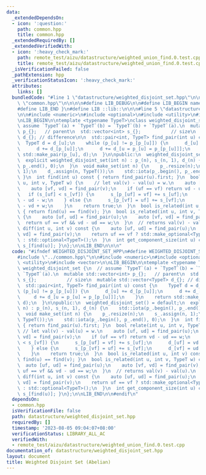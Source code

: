 ```yaml
---
data:
  _extendedDependsOn:
  - icon: ':question:'
    path: common.hpp
    title: common.hpp
  _extendedRequiredBy: []
  _extendedVerifiedWith:
  - icon: ':heavy_check_mark:'
    path: remote_test/aizu/datastructure/weighted_union_find.0.test.cpp
    title: remote_test/aizu/datastructure/weighted_union_find.0.test.cpp
  _isVerificationFailed: false
  _pathExtension: hpp
  _verificationStatusIcon: ':heavy_check_mark:'
  attributes:
    links: []
  bundledCode: "#line 1 \"datastructure/weighted_disjoint_set.hpp\"\n\n\n\n#line 1\
    \ \"common.hpp\"\n\n\n\n#define LIB_DEBUG\n\n#define LIB_BEGIN namespace lib {\n\
    #define LIB_END }\n#define LIB ::lib::\n\n\n#line 5 \"datastructure/weighted_disjoint_set.hpp\"\
    \n\n#include <numeric>\n#include <optional>\n#include <utility>\n#include <vector>\n\
    \nLIB_BEGIN\n\ntemplate <typename TypeT>\nclass weighted_disjoint_set {\n  //\
    \ assume `TypeT`(a) + `TypeT`(b) = `TypeT`(b) + `TypeT`(a).\n  mutable std::vector<int>\
    \ p_{};   // parent\n  std::vector<int> s_{};           // size\n  mutable std::vector<TypeT>\
    \ d_{}; // difference\n\n  std::pair<int, TypeT> find_pair(int u) const {\n  \
    \  TypeT d = d_[u];\n    while (p_[u] != p_[p_[u]]) {\n      d_[u] += d_[p_[u]];\n\
    \      d += d_[p_[u]];\n      d += d_[u = p_[u] = p_[p_[u]]];\n    }\n    return\
    \ std::make_pair(p_[u], d);\n  }\n\npublic:\n  weighted_disjoint_set() = default;\n\
    \  explicit weighted_disjoint_set(int n) : p_(n), s_(n, 1), d_(n) {\n    std::iota(p_.begin(),\
    \ p_.end(), 0);\n  }\n  void make_set(int n) {\n    p_.resize(n);\n    s_.assign(n,\
    \ 1);\n    d_.assign(n, TypeT());\n    std::iota(p_.begin(), p_.end(), 0);\n \
    \ }\n  int find(int u) const { return find_pair(u).first; }\n  bool relate(int\
    \ u, int v, TypeT w) {\n    // let val(v) - val(u) = w.\n    auto [uf, ud] = find_pair(u);\n\
    \    auto [vf, vd] = find_pair(v);\n    if (uf == vf) return vd - ud == w;\n \
    \   if (s_[uf] < s_[vf]) {\n      s_[p_[uf] = vf] += s_[uf];\n      d_[uf] = vd\
    \ - ud - w;\n    } else {\n      s_[p_[vf] = uf] += s_[vf];\n      d_[vf] = ud\
    \ - vd + w;\n    }\n    return true;\n  }\n  bool is_related(int u, int v) const\
    \ { return find(u) == find(v); }\n  bool is_related(int u, int v, TypeT w) const\
    \ {\n    auto [uf, ud] = find_pair(u);\n    auto [vf, vd] = find_pair(v);\n  \
    \  return uf == vf && vd - ud == w;\n  }\n  // returns val(v) - val(u).\n  std::optional<TypeT>\
    \ diff(int u, int v) const {\n    auto [uf, ud] = find_pair(u);\n    auto [vf,\
    \ vd] = find_pair(v);\n    return uf == vf ? std::make_optional<TypeT>(vd - ud)\
    \ : std::optional<TypeT>();\n  }\n  int get_component_size(int u) const { return\
    \ s_[find(u)]; }\n};\n\nLIB_END\n\n\n"
  code: "#ifndef WEIGHTED_DISJOINT_SET_HPP\n#define WEIGHTED_DISJOINT_SET_HPP\n\n\
    #include \"../common.hpp\"\n\n#include <numeric>\n#include <optional>\n#include\
    \ <utility>\n#include <vector>\n\nLIB_BEGIN\n\ntemplate <typename TypeT>\nclass\
    \ weighted_disjoint_set {\n  // assume `TypeT`(a) + `TypeT`(b) = `TypeT`(b) +\
    \ `TypeT`(a).\n  mutable std::vector<int> p_{};   // parent\n  std::vector<int>\
    \ s_{};           // size\n  mutable std::vector<TypeT> d_{}; // difference\n\n\
    \  std::pair<int, TypeT> find_pair(int u) const {\n    TypeT d = d_[u];\n    while\
    \ (p_[u] != p_[p_[u]]) {\n      d_[u] += d_[p_[u]];\n      d += d_[p_[u]];\n \
    \     d += d_[u = p_[u] = p_[p_[u]]];\n    }\n    return std::make_pair(p_[u],\
    \ d);\n  }\n\npublic:\n  weighted_disjoint_set() = default;\n  explicit weighted_disjoint_set(int\
    \ n) : p_(n), s_(n, 1), d_(n) {\n    std::iota(p_.begin(), p_.end(), 0);\n  }\n\
    \  void make_set(int n) {\n    p_.resize(n);\n    s_.assign(n, 1);\n    d_.assign(n,\
    \ TypeT());\n    std::iota(p_.begin(), p_.end(), 0);\n  }\n  int find(int u) const\
    \ { return find_pair(u).first; }\n  bool relate(int u, int v, TypeT w) {\n   \
    \ // let val(v) - val(u) = w.\n    auto [uf, ud] = find_pair(u);\n    auto [vf,\
    \ vd] = find_pair(v);\n    if (uf == vf) return vd - ud == w;\n    if (s_[uf]\
    \ < s_[vf]) {\n      s_[p_[uf] = vf] += s_[uf];\n      d_[uf] = vd - ud - w;\n\
    \    } else {\n      s_[p_[vf] = uf] += s_[vf];\n      d_[vf] = ud - vd + w;\n\
    \    }\n    return true;\n  }\n  bool is_related(int u, int v) const { return\
    \ find(u) == find(v); }\n  bool is_related(int u, int v, TypeT w) const {\n  \
    \  auto [uf, ud] = find_pair(u);\n    auto [vf, vd] = find_pair(v);\n    return\
    \ uf == vf && vd - ud == w;\n  }\n  // returns val(v) - val(u).\n  std::optional<TypeT>\
    \ diff(int u, int v) const {\n    auto [uf, ud] = find_pair(u);\n    auto [vf,\
    \ vd] = find_pair(v);\n    return uf == vf ? std::make_optional<TypeT>(vd - ud)\
    \ : std::optional<TypeT>();\n  }\n  int get_component_size(int u) const { return\
    \ s_[find(u)]; }\n};\n\nLIB_END\n\n#endif\n"
  dependsOn:
  - common.hpp
  isVerificationFile: false
  path: datastructure/weighted_disjoint_set.hpp
  requiredBy: []
  timestamp: '2023-08-05 09:04:07+08:00'
  verificationStatus: LIBRARY_ALL_AC
  verifiedWith:
  - remote_test/aizu/datastructure/weighted_union_find.0.test.cpp
documentation_of: datastructure/weighted_disjoint_set.hpp
layout: document
title: Weighted Disjoint Set (Abelian)
---
```

